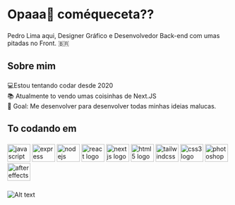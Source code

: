 <h1 align="left">Opaaa👋 coméqueceta??</h1>

###

<p align="left">Pedro Lima aqui, Designer Gráfico e Desenvolvedor Back-end com umas pitadas no Front. 🇧🇷</p>

###

<h2 align="left">Sobre mim</h2>

###

<p align="left">💻Estou tentando codar desde 2020<br>📚 Atualmente to vendo umas coisinhas de Next.JS<br>🎯 Goal: Me desenvolver para desenvolver todas minhas ideias malucas.</p>

###

<h2 align="left">To codando em</h2>

###

<div align="left">
  <img src="https://cdn.jsdelivr.net/gh/devicons/devicon/icons/javascript/javascript-original.svg" height="40" width="52" alt="javascript logo"  />
  <img src="https://cdn.jsdelivr.net/gh/devicons/devicon/icons/express/express-original.svg" height="40" width="52" alt="express logo"  />
  <img src="https://cdn.jsdelivr.net/gh/devicons/devicon/icons/nodejs/nodejs-original.svg" height="40" width="52" alt="nodejs logo"  />
  <img src="https://cdn.jsdelivr.net/gh/devicons/devicon/icons/react/react-original.svg" height="40" width="52" alt="react logo"  />
  <img src="https://cdn.jsdelivr.net/gh/devicons/devicon/icons/nextjs/nextjs-original.svg" height="40" width="52" alt="nextjs logo"  />
  <img src="https://cdn.jsdelivr.net/gh/devicons/devicon/icons/html5/html5-original.svg" height="40" width="52" alt="html5 logo"  />
  <img src="https://cdn.jsdelivr.net/gh/devicons/devicon/icons/tailwindcss/tailwindcss-original-wordmark.svg" height="40" width="52" alt="tailwindcss logo"  />
  <img src="https://cdn.jsdelivr.net/gh/devicons/devicon/icons/css3/css3-original.svg" height="40" width="52" alt="css3 logo"  />
  <img src="https://cdn.jsdelivr.net/gh/devicons/devicon/icons/photoshop/photoshop-plain.svg" height="40" width="52" alt="photoshop logo"  />
  <img src="https://cdn.jsdelivr.net/gh/devicons/devicon/icons/aftereffects/aftereffects-original.svg" height="40" width="52" alt="aftereffects logo"  />
</div>

###

![Alt text](https://spotify-recently-played-readme.vercel.app/api?user=22zyikjrk7mrwylu4ahoz2hwq&unique={true|1|on|yes})

###
